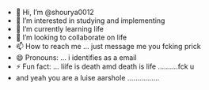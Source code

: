 - 👋 Hi, I’m @shourya0012
- 👀 I’m interested in studying and implementing
- 🌱 I’m currently learning life
- 💞️ I’m looking to collaborate on life
- 📫 How to reach me ... just message me you fcking prick
- 😄 Pronouns: ... i identifies as a email
- ⚡ Fun fact: ... liife is death amd death is life ..........fck u
- and yeah you are a  luise aarshole ................
<!---
shourya0012/shourya0012 is a ✨ special ✨ repository because its `README.md` (this file) appears on your GitHub profile.
You can click the Preview link to take a look at your changes.
--->
